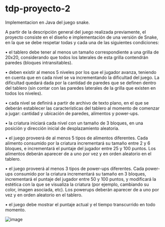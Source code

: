 # tdp-proyecto-2

Implementacion en Java del juego snake.

A partir de la descripción general del juego realizada previamente, el proyecto consiste en el diseño e implementación
de una versión de Snake, en la que se debe respetar todas y cada una de las siguientes condiciones:

• el tablero debe tener al menos un tamaño correspondiente a una grilla de 20x20, considerando que todos los
laterales de esta grilla contendrán paredes (bloques intransitables).

• deben existir al menos 5 niveles por los que el jugador avanza, teniendo en cuenta que en cada nivel se va
incrementando la dificultad del juego. La dificultad quedará dada por la cantidad de paredes que se definen
dentro del tablero (sin contar con las paredes laterales de la grilla que existen en todos los niveles).

• cada nivel se definirá a partir de archivo de texto plano, en el que se deberán establecer las características del
tablero al momento de comenzar a jugar: cantidad y ubicación de paredes, alimentos y power-ups.

• la criatura iniciará cada nivel con un tamaño de 3 bloques, en una posición y dirección inicial de desplazamiento
aleatoria.

• el juego proveerá de al menos 5 tipos de alimentos diferentes. Cada alimento consumido por la criatura
incrementará su tamaño entre 2 y 6 bloques, e incrementará el puntaje del jugador entre 25 y 100 puntos. Los
alimentos deberán aparecer de a uno por vez y en orden aleatorio en el tablero.

• el juego proveerá al menos 3 tipos de power-ups diferentes. Cada power-ups consumido por la criatura
incrementará su tamaño en 3 bloques, incrementará el puntaje del jugador entre 50 y 100 puntos, y modificará
la estética con la que se visualiza la criatura (por ejemplo, cambiando su color, imagen asociada, etc). Los powerups deberán aparecer de a uno por vez y en orden aleatorio en el tablero.

• el juego debe mostrar el puntaje actual y el tiempo transcurrido en todo momento.

![image](https://user-images.githubusercontent.com/111883752/199972749-be398de9-0ce2-4d38-87bd-57df838140d0.png)

